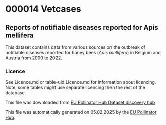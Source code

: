 # 000014 Vetcases

## Reports of notifiable diseases reported for Apis mellifera

This dataset contains data from various sources on the outbreak of notifiable diseases reported for honey bees (*Apis mellifera*) in Belgium and Austria from 2000 to 2022.

### Licence

See Licence.md or table-uid.Licence.md for information about licencing. Note, some tables might use separate licencing then the rest of the database.

This file was downloaded from [EU Pollinator Hub Dataset discovery hub](https://app.pollinatorhub.eu/dataset-discovery/VTCSS14.0.0)

This file was automatically generated on 05.02.2025 by the [EU Pollinator Hub](https://pollinatorhub.eu).

